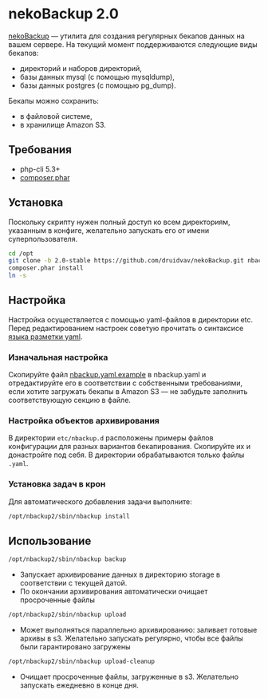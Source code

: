 # nekoBackup 2.0

[nekoBackup](https://github.com/druidvav/nekoBackup) — утилита для создания регулярных бекапов данных на вашем сервере.
На текущий момент поддерживаются следующие виды бекапов:

* директорий и наборов директорий,
* базы данных mysql (с помощью mysqldump),
* базы данных postgres (с помощью pg_dump).

Бекапы можно сохранить:

* в файловой системе,
* в хранилище Amazon S3.

## Требования

* php-cli 5.3+
* [composer.phar](http://getcomposer.org/)

## Установка

Поскольку скрипту нужен полный доступ ко всем директориям, указанным в конфиге, желательно запускать его от имени
суперпользователя.

```bash
cd /opt
git clone -b 2.0-stable https://github.com/druidvav/nekoBackup.git nbackup2
composer.phar install
ln -s
```

## Настройка

Настройка осуществляется с помощью yaml-файлов в директории etc.
Перед редактированием настроек советую прочитать о синтаксисе [языка разметки yaml](http://ru.wikipedia.org/wiki/YAML).

### Изначальная настройка

Скопируйте файл [nbackup.yaml.example](https://github.com/druidvav/nekoBackup/blob/master/etc/nbackup.yaml.example)
в nbackup.yaml и отредактируйте его в соответствии с собственными требованиями, если хотите загружать бекапы в Amazon S3
— не забудьте заполнить соответствующую секцию в файле.

### Настройка объектов архивирования

В директории `etc/nbackup.d` расположены примеры файлов конфигурации для разных вариантов бекапирования. Скопируйте их
и донастройте под себя. В директории обрабатываются только файлы `.yaml`.

### Установка задач в крон

Для автоматического добавления задачи выполните:

```bash
/opt/nbackup2/sbin/nbackup install
```

## Использование

```bash
/opt/nbackup2/sbin/nbackup backup
```

* Запускает архивирование данных в директорию storage в соответствии с текущей датой.
* По окончании архивирования автоматически очищает просроченные файлы

```bash
/opt/nbackup2/sbin/nbackup upload
```

* Может выполняться параллельно архивированию: заливает готовые архивы в s3. Желательно запускать регулярно, чтобы
все файлы были гарантировано загружены

```bash
/opt/nbackup2/sbin/nbackup upload-cleanup
```

* Очищает просроченные файлы, загруженные в s3. Желательно запускать ежедневно в конце дня.